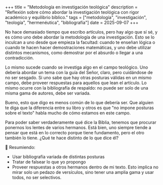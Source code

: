 +++
title = "Metodología en investigación teológica"
description = "Reflexión sobre cómo abordar la investigación teológica con rigor académico y equilibrio bíblico."
tags = ["metodología", "investigación", "teología", "hermenéutica", "bibliografía"]
date = 2025-09-07
+++



No hace demasiado tiempo que escribo artículos, pero hay algo que sí sé, y es cómo uno debe abordar la metodología de una investigación. Esto se lo inculcan a uno desde que empieza la facultad: cuando te enseñan lógica o cuando te hacen hacer demostraciones matemáticas, y uno debe utilizar distintos mecanismos, como demostrar por el absurdo o llegar a una contradicción.

Lo mismo sucede cuando se investiga algo en el campo teológico. Uno debería abordar un tema con la guía del Señor, claro, pero cuidándose de no ser sesgado. Si uno sabe que hay otras posturas válidas en un mismo campo, debe proveer respuestas para aquellos que lean el artículo. Lo mismo ocurre con la bibliografía de respaldo: no puede ser solo de una misma gama de autores, debe ser variada.

Bueno, esto que digo es menos común de lo que debería ser. Que alguien te diga que la diferencia entre su libro y otros es que "no impone posturas sobre el texto" habla mucho de cómo estamos en este campo.

Para poder saber verdaderamente qué dice la Biblia, tenemos que procurar ponernos los lentes de varios hermanos. Está bien, uno siempre tiende a pensar que está en lo correcto porque tiene fundamento, pero el otro también lo tiene. ¿Qué te hace distinto de lo que dice él?

📌 Resumiendo:

- Usar bibliografía variada de distintas posturas  
- Tratar de falsear lo que yo propongo  
- Proveer respuestas a otros hermanos dentro de mi texto. Esto implica no mirar solo un pedazo de versículos, sino tener una amplia gama y usar todos, no ser selectivos.
